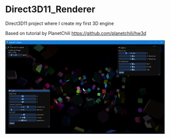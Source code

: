 # Direct3D11_Renderer
Direct3D11 project where I create my first 3D engine

Based on tutorial by PlanetChili
https://github.com/planetchili/hw3d

![Alt](/Direct3D11_Renderer/screenshot.PNG "Example")

